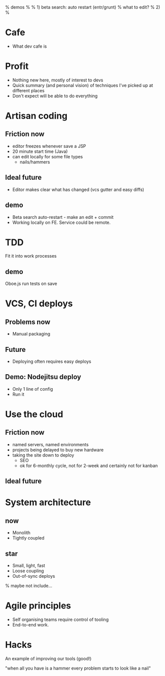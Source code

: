 
% demos
% 
%  1) beta search: auto restart (entr/grunt)
%                  what to edit?
%  2) 
% 

Cafe
=====

* What dev cafe is



Profit
======

* Nothing new here, mostly of interest to devs
* Quick summary (and personal vision) of techniques I've picked up at different places
* Don't expect will be able to do everything



Artisan coding
==============

Friction now
------------
* editor freezes whenever save a JSP
* 20 minute start time (Java)
* can edit locally for some file types
   * nails/hammers

Ideal future
------------

* Editor makes clear what has changed (vcs gutter and easy diffs)

demo
----
* Beta search auto-restart - make an edit + commit
* Working locally on FE. Service could be remote.


TDD
===

Fit it into work processes

demo
----
Oboe.js run tests on save



VCS, CI deploys
===============

Problems now
------------

* Manual packaging

Future
------

* Deploying often requires easy deploys

Demo: Nodejitsu deploy
----------------------

* Only 1 line of config
* Run it



Use the cloud
=============

Friction now
------------
*  named servers, named environments
* projects being delayed to buy new hardware
* taking the site down to deploy
   * SEO
   * ok for 6-monthly cycle, not for 2-week and certainly not for kanban
   
Ideal future
------------



System architecture
===================

now
---

* Monolith
* Tightly coupled

star
----

* Small, light, fast
* Loose coupling
* Out-of-sync deploys






% maybe not include...


Agile principles
================

* Self organising teams require control of tooling
* End-to-end work.



Hacks
=====

An example of improving our tools (good!)

"when all you have is a hammer every problem starts to look like a nail"
